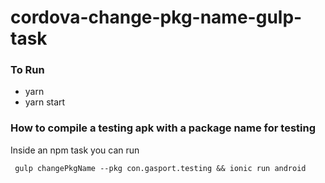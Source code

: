 # cordova-change-pkg-name-gulp-task

### To Run

- yarn
- yarn start

### How to compile a testing apk with a package name for testing

Inside an npm task you can run 

     gulp changePkgName --pkg con.gasport.testing && ionic run android

